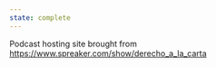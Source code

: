 ```yaml
---
state: complete
---
```

Podcast hosting site brought from https://www.spreaker.com/show/derecho_a_la_carta